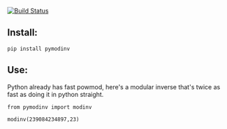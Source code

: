 [![Build Status](https://travis-ci.com/earonesty/pymodinv.svg?branch=master)](https://travis-ci.com/earonesty/pymodinv)

## Install:

    pip install pymodinv

## Use:

Python already has fast powmod, here's a modular inverse that's twice as fast as doing it in python straight. 

    from pymodinv import modinv
    
    modinv(239084234897,23)
